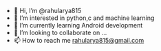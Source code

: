 - 👋 Hi, I’m @rahularya815
- 👀 I’m interested in python,c and machine learning
- 🌱 I’m currently learning Android development
- 💞️ I’m looking to collaborate on ...
- 📫 How to reach me rahularya815@gmail.com

<!---
rahularya815/rahularya815 is a ✨ special ✨ repository because its `README.md` (this file) appears on your GitHub profile.
You can click the Preview link to take a look at your changes.
--->

